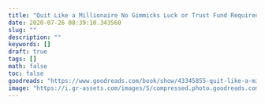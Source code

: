 ```yaml
---
title: "Quit Like a Millionaire No Gimmicks Luck or Trust Fund Required"
date: 2020-07-26 08:39:10.343560
slug: ""
description: ""
keywords: []
draft: true
tags: []
math: false
toc: false
goodreads: "https://www.goodreads.com/book/show/43345855-quit-like-a-millionaire"
image: "https://i.gr-assets.com/images/S/compressed.photo.goodreads.com/books/1560508068l/43345855._SX98_.jpg"
---
```

